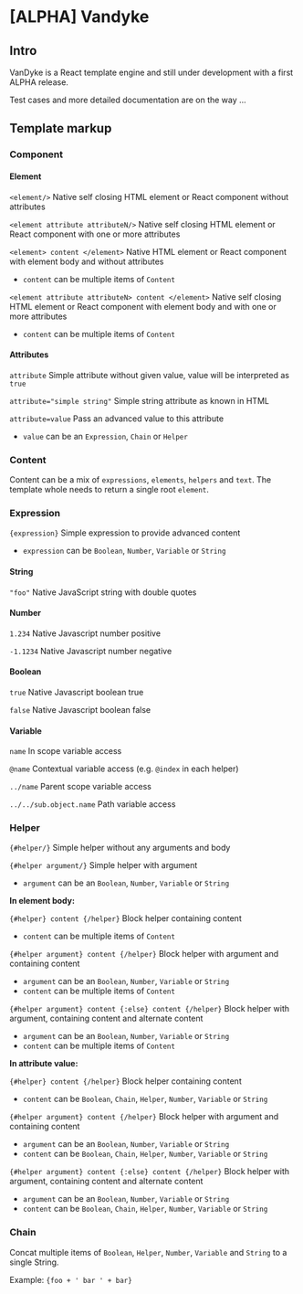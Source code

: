 # [ALPHA] Vandyke

## Intro

VanDyke is a React template engine and still under development with a first ALPHA release.

Test cases and more detailed documentation are on the way ...

## Template markup

### Component

#### Element

`<element/>` Native self closing HTML element or React component without attributes

`<element attribute attributeN/>` Native self closing HTML element or React component with one or more attributes

`<element> content </element>` Native HTML element or React component with element body and without attributes

* `content` can be multiple items of `Content`

`<element attribute attributeN> content </element>` Native self closing HTML element or React component with element body and with one or more attributes

* `content` can be multiple items of `Content`


#### Attributes

`attribute` Simple attribute without given value, value will be interpreted as `true`

`attribute="simple string"` Simple string attribute as known in HTML

`attribute=value` Pass an advanced value to this attribute

* `value` can be an `Expression`, `Chain` or `Helper`

### Content

Content can be a mix of `expressions`, `elements`, `helpers` and `text`. The template whole needs to return a single root `element`.

### Expression

`{expression}` Simple expression to provide advanced content

* `expression` can be `Boolean`, `Number`, `Variable` or `String`

#### String

`"foo"` Native JavaScript string with double quotes

#### Number

`1.234` Native Javascript number positive

`-1.1234` Native Javascript number negative

#### Boolean

`true` Native Javascript boolean true

`false` Native Javascript boolean false

#### Variable

`name` In scope variable access

`@name` Contextual variable access (e.g. `@index` in each helper)

`../name` Parent scope variable access

`../../sub.object.name` Path variable access

### Helper

`{#helper/}` Simple helper without any arguments and body

`{#helper argument/}` Simple helper with argument

* `argument` can be an `Boolean`, `Number`, `Variable` or `String` 

**In element body:**

`{#helper} content {/helper}` Block helper containing content

* `content` can be multiple items of `Content`

`{#helper argument} content {/helper}` Block helper with argument and containing content

* `argument` can be an `Boolean`, `Number`, `Variable` or `String`
* `content` can be multiple items of `Content`

`{#helper argument} content {:else} content {/helper}` Block helper with argument, containing content and alternate content

* `argument` can be an `Boolean`, `Number`, `Variable` or `String`
* `content` can be multiple items of `Content`

**In attribute value:**

`{#helper} content {/helper}` Block helper containing content

* `content` can be `Boolean`, `Chain`, `Helper`, `Number`, `Variable` or `String`

`{#helper argument} content {/helper}` Block helper with argument and containing content

* `argument` can be an `Boolean`, `Number`, `Variable` or `String`
* `content` can be `Boolean`, `Chain`, `Helper`, `Number`, `Variable` or `String`

`{#helper argument} content {:else} content {/helper}` Block helper with argument, containing content and alternate content

* `argument` can be an `Boolean`, `Number`, `Variable` or `String`
* `content` can be `Boolean`, `Chain`, `Helper`, `Number`, `Variable` or `String`

### Chain

Concat multiple items of `Boolean`, `Helper`, `Number`, `Variable` and `String` to a single String.

Example: `{foo + ' bar ' + bar}`
